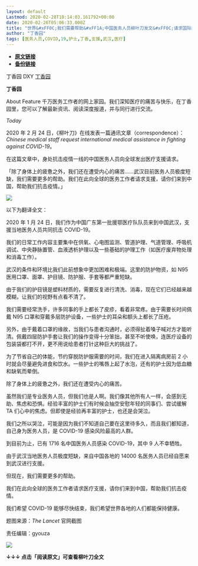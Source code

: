 ```yaml
---
layout: default
Lastmod: 2020-02-28T10:14:03.161792+00:00
date: 2020-02-26T05:06:33.000Z
title: "世界&#xFF0C;我们需要帮助&#xFF1A;中国医务人员柳叶刀发文&#xFF0C;请求国际医疗支援"
author: "丁香园"
tags: [医务人员,COVID,19,护士,丁香,支援,武汉,医疗]
---
```


* [**原文链接**](http://archive.li/lUgc9)
* [**备份链接**](http://archive.li/lUgc9)


丁香园 DXY [丁香园](#)

**丁香园** ![](data:image/gif;base64,R0lGODlhAQABAIAAAAAAAP///yH5BAEAAAAALAAAAAABAAEAAAIBRAA7)

About Feature 千万医务工作者的网上家园。我们深知医疗的痛苦与快乐，在丁香园里，您可以了解最新资讯、阅读深度报道，并与同行进行交流。

_Today_

  

  

2020 年 2 月 24 日，《柳叶刀》在线发表一篇通讯文章（correspondence）：_Chinese medical staff request international medical assistance in fighting against COVID-19_。

  

在这篇文章中，身处抗击疫情一线的中国医务人员向全球发出医疗支援请求。

  

「除了身体上的疲惫之外，我们还在遭受内心的痛苦……武汉目前医务人员极度短缺，我们需要更多的帮助。我们在此向全球的医务工作者请求支援，请你们来到中国，帮助我们抗击疫情。」

  

![](/images/post/d23fe1fe96a3c65079c8d431e3fee5b0.webp)

  

以下为翻译全文：

  

2020 年 1 月 24 日，我们作为中国广东第一批援鄂医疗队队员来到中国武汉，支援当地医务人员共同抗击 COVID-19。

  

我们的日常工作内容主要集中在供氧、心电图监测、管道护理、气道管理、呼吸机调试、中央静脉置管、血液透析护理以及一些基础的护理工作（如医疗废弃物处理和消毒工作）。

  

武汉的条件和环境比我们此前想象中更加困难和极端。这里的防护物资，如 N95 医用口罩、面罩、护目镜、防护服、手套等都严重短缺。

  

由于我们的护目镜是塑料材质的，需要反复进行清洗、消毒，现在它们已经越来越模糊，让我们的视野有点看不清了。

  

我们需要经常洗手，许多同事的手上都长了皮疹，看着非常疼。由于需要长时间佩戴 N95 口罩和穿戴多层防护设备，一些护士的耳朵和额头上都长了压疮。

  

另外，由于戴着口罩的缘故，当我们与患者沟通时，必须得扯着嗓子喊对方才能听清。佩戴四层防护手套让我们的操作变得十分笨拙，甚至不听使唤，连医疗设备的包装袋都打不开，更不用说给患者打针这种巨大的挑战了。

  

为了节省自己的体能，节约穿脱防护服需要的时间，我们在进入隔离病房前 2 小时就会尽量避免进食和饮水。一些护士的嘴唇上起了水泡，还有的护士因为低血糖和缺氧而晕倒。

  

除了身体上的疲惫之外，我们还在遭受内心的痛苦。

  

虽然我们是专业医务人员，但我们也是人啊。我们像其他所有人一样，会感到无助、焦虑和恐惧。经验丰富的护士们有时候会抽空安慰年轻的同事们、尝试缓解 TA 们心中的焦虑。但即使是经验再丰富的护士，也还是会哭泣。

  

我们之所以哭泣，可能是因为我们不知道自己要在这里待多久，而且我们都知道，自己身为医务人员，是 COVID-19 感染风险最高的人群。

  

到目前为止，已有 1716 名中国医务人员感染 COVID-19，其中 9 人不幸牺牲。

  

由于武汉当地医务人员极度短缺，来自中国各地的 14000 名医务人员已经自愿来到武汉进行支援。

  

但现在，我们需要更多的帮助。

  

我们在此向全球的医务工作者请求医疗支援，请你们来到中国，帮助我们抗击疫情。

  

我们希望 COVID-19 能够尽快结束，我们希望世界各地的人们都能保持健康。

  

  

题图来源：_The Lancet_ 官网截图

责任编辑：gyouza

  

![](/images/post/2acdaf4ef62d2161e14749d683022959.webp)

  

**↓↓↓ 点击「阅读原文」可查看柳叶刀全文**


